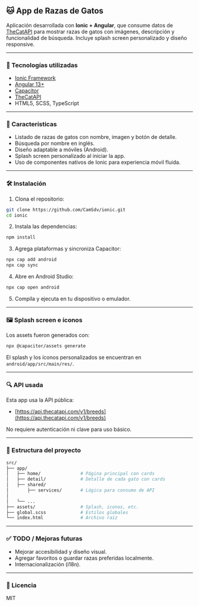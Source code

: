 ## 🐱 App de Razas de Gatos

Aplicación desarrollada con **Ionic + Angular**, que consume datos de [TheCatAPI](https://thecatapi.com/) para mostrar razas de gatos con imágenes, descripción y funcionalidad de búsqueda. Incluye splash screen personalizado y diseño responsive.

---

### 🚀 Tecnologías utilizadas

- [Ionic Framework](https://ionicframework.com/)
- [Angular 13+](https://angular.io/)
- [Capacitor](https://capacitorjs.com/)
- [TheCatAPI](https://thecatapi.com/)
- HTML5, SCSS, TypeScript

---

### 📲 Características

- Listado de razas de gatos con nombre, imagen y botón de detalle.
- Búsqueda por nombre en inglés.
- Diseño adaptable a móviles (Android).
- Splash screen personalizado al iniciar la app.
- Uso de componentes nativos de Ionic para experiencia móvil fluida.

---

### 🛠️ Instalación

1. Clona el repositorio:

```bash
git clone https://github.com/CamSdv/ionic.git
cd ionic
```

2. Instala las dependencias:

```bash
npm install
```

3. Agrega plataformas y sincroniza Capacitor:

```bash
npx cap add android
npx cap sync
```

4. Abre en Android Studio:

```bash
npx cap open android
```

5. Compila y ejecuta en tu dispositivo o emulador.

---

### 🖼️ Splash screen e íconos

Los assets fueron generados con:

```bash
npx @capacitor/assets generate
```

El splash y los íconos personalizados se encuentran en `android/app/src/main/res/`.

---

### 🔍 API usada

Esta app usa la API pública:

- [https://api.thecatapi.com/v1/breeds](https://api.thecatapi.com/v1/breeds)

No requiere autenticación ni clave para uso básico.

---

### 📁 Estructura del proyecto

```bash
src/
├── app/
│   ├── home/               # Página principal con cards
│   ├── detail/             # Detalle de cada gato con cards
│   ├── shared/
│       ├── services/       # Lógica para consumo de API
│   
│   └── ...
├── assets/                 # Splash, iconos, etc.
├── global.scss             # Estilos globales
└── index.html              # Archivo raíz
```

---

### ✅ TODO / Mejoras futuras

- Mejorar accesibilidad y diseño visual.
- Agregar favoritos o guardar razas preferidas localmente.
- Internacionalización (i18n).

---

### 📄 Licencia

MIT
